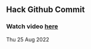 
 ## Hack Github Commit 
 ### Watch video <a href="https://www.youtube.com">here</a> 
 Thu 25 Aug 2022 
